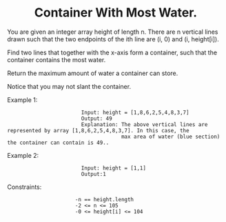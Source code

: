 <h1 align="center">Container With Most Water.</h1>

You are given an integer array height of length n. There are n vertical lines drawn such that the two endpoints of the ith line are (i, 0) and (i, height[i]).

Find two lines that together with the x-axis form a container, such that the container contains the most water.

Return the maximum amount of water a container can store.

Notice that you may not slant the container.


Example 1:

                            Input: height = [1,8,6,2,5,4,8,3,7]
                            Output: 49
                            Explanation: The above vertical lines are represented by array [1,8,6,2,5,4,8,3,7]. In this case, the 
                                         max area of water (blue section) the container can contain is 49..
Example 2:

                            Input: height = [1,1]
                            Output:1
                           

Constraints:

                          -n == height.length
                          -2 <= n <= 105
                          -0 <= height[i] <= 104